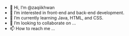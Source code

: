 - 👋 Hi, I’m @zaqiikhwan
- 👀 I’m interested in front-end and back-end development.
- 🌱 I’m currently learning Java, HTML, and CSS.
- 💞️ I’m looking to collaborate on ...
- 📫 How to reach me ...

<!---
zaqiikhwan/zaqiikhwan is a ✨ special ✨ repository because its `README.md` (this file) appears on your GitHub profile.
You can click the Preview link to take a look at your changes.
--->
